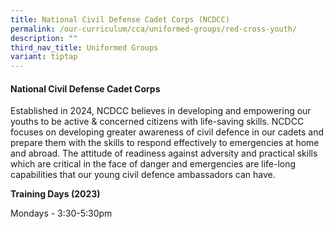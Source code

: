 ```yaml
---
title: National Civil Defense Cadet Corps (NCDCC)
permalink: /our-curriculum/cca/uniformed-groups/red-cross-youth/
description: ""
third_nav_title: Uniformed Groups
variant: tiptap
---
```

<h4>National Civil Defense Cadet Corps</h4>
<p>Established in 2024, NCDCC believes in developing and empowering our youths
to be active &amp; concerned citizens with life-saving skills. NCDCC focuses
on developing greater awareness of civil defence in our cadets and prepare
them with the skills to respond effectively to emergencies at home and
abroad. The attitude of readiness against adversity and practical skills
which are critical in the face of danger and emergencies are life-long
capabilities that our young civil defence ambassadors can have.</p>
<p><strong>Training Days (2023)</strong>
</p>
<p>Mondays - 3:30-5:30pm</p>
